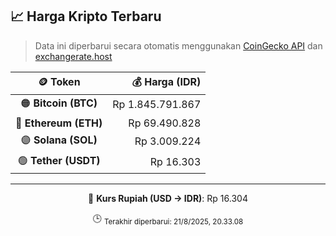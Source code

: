 

<!-- HARGA_KRIPTO -->
## 📈 Harga Kripto Terbaru

> Data ini diperbarui secara otomatis menggunakan [CoinGecko API](https://www.coingecko.com/) dan [exchangerate.host](https://exchangerate.host/)

<div align="center">

| 🪙 Token | 💰 Harga (IDR) |
|:------:|---------------:|
| 🟠 **Bitcoin (BTC)**   | Rp 1.845.791.867 |
| 🔵 **Ethereum (ETH)**  | Rp 69.490.828 |
| 🟣 **Solana (SOL)**    | Rp 3.009.224 |
| 🟢 **Tether (USDT)**   | Rp 16.303 |

---

💱 **Kurs Rupiah (USD → IDR)**: Rp 16.304

🕒 <sub>Terakhir diperbarui: 21/8/2025, 20.33.08</sub>

</div>
<!-- /HARGA_KRIPTO -->